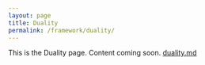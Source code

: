 ```yaml
---
layout: page
title: Duality
permalink: /framework/duality/
---
```


This is the Duality page. Content coming soon.
[duality.md](https://github.com/user-attachments/files/21454841/duality.md)
